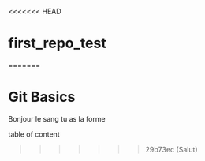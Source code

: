<<<<<<< HEAD
# first_repo_test
=======
# Git Basics

Bonjour le sang tu as la forme

table of content

>>>>>>> 29b73ec (Salut)
